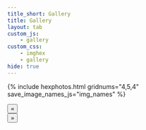 ```yaml
---
title_short: Gallery
title: Gallery
layout: tab
custom_js:
    - gallery
custom_css:
    - imghex
    - gallery
hide: true
---
```



<!--     gridnums="4,5,4,5,4,5" -->

{% include hexphotos.html
    gridnums="4,5,4"
    save_image_names_js="img_names" 
%}

<div class="control control-left">
<button class="navchev" onclick="shift(-1);"> « </button>
</div>
<div class="contrtol control-right">
<button class="navchev" onclick="shift(1);"> » </button>
</div>
